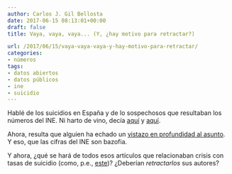 ```yaml
---
author: Carlos J. Gil Bellosta
date: 2017-06-15 08:13:01+00:00
draft: false
title: Vaya, vaya, vaya... (Y, ¿hay motivo para retractar?)

url: /2017/06/15/vaya-vaya-vaya-y-hay-motivo-para-retractar/
categories:
- números
tags:
- datos abiertos
- datos públicos
- ine
- suicidio
---
```


Hablé de los suicidios en España y de lo sospechosos que resultaban los números del INE. Ni harto de vino, decía [aquí](https://www.datanalytics.com/2015/12/03/el-curioso-caso-de-los-suicidios-en-la-villa-de-madrid/) y [aquí](https://www.datanalytics.com/2015/09/30/el-curioso-caso-de-los-suicidios-en-madrid/).

Ahora, resulta que alguien ha echado un [vistazo en profundidad al asunto](http://elpais.com/elpais/2017/06/12/ciencia/1497291180_123865.html). Y eso, que las cifras del INE son bazofia.

Y ahora, ¿qué se hará de todos esos artículos que relacionaban crisis con tasas de suicidio (como, p.e., [este](http://nadaesgratis.es/admin/suicidios-en-espana-un-fenomeno-de-la-crisis))? ¿Deberían _retractarlos_ sus autores?
